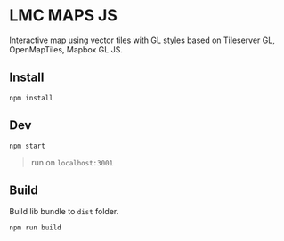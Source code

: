 # LMC MAPS JS

Interactive map using vector tiles with GL styles based on Tileserver GL, OpenMapTiles, Mapbox GL JS.

## Install

```
npm install
```

## Dev

```
npm start
```
> run on `localhost:3001`

## Build

Build lib bundle to `dist` folder.

```
npm run build
```
